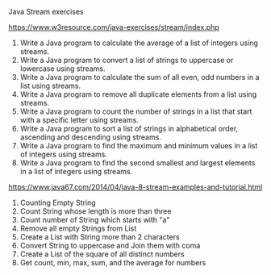 Java Stream exercises

https://www.w3resource.com/java-exercises/stream/index.php

1. Write a Java program to calculate the average of a list of integers using streams.
2. Write a Java program to convert a list of strings to uppercase or lowercase using streams.
3. Write a Java program to calculate the sum of all even, odd numbers in a list using streams.
4. Write a Java program to remove all duplicate elements from a list using streams.
5. Write a Java program to count the number of strings in a list that start with a specific letter using streams.
6. Write a Java program to sort a list of strings in alphabetical order, ascending and descending using streams.
7. Write a Java program to find the maximum and minimum values in a list of integers using streams.
8. Write a Java program to find the second smallest and largest elements in a list of integers using streams.


https://www.java67.com/2014/04/java-8-stream-examples-and-tutorial.html
1. Counting Empty String
2. Count String whose length is more than three
3. Count number of String which starts with "a"
4. Remove all empty Strings from List
5. Create a List with String more than 2 characters
6. Convert String to uppercase and Join them with coma
7. Create a List of the square of all distinct numbers
8. Get count, min, max, sum, and the average for numbers
